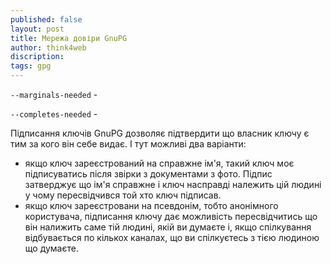 ```yaml
---
published: false
layout: post
title: Мережа довіри GnuPG 
author: think4web
discription:
tags: gpg
---
```


```--marginals-needed``` - 

```--completes-needed``` -

Підписання ключів GnuPG дозволяє підтвердити що власник ключу є тим за кого він себе видає. І тут можливі два варіанти:
- якщо ключ зареєстрований на справжне ім'я, такий ключ моє підписуватись після звірки з документами з фото. Підпис затверджує що ім'я справжне і ключ насправді належить цій людині у чому пересвідчився той хто ключ підписав.
- якщо ключ зареєстровани на псевдонім, тобто анонімного користувача, підписання ключу дає можливість пересвідчитись що він налижить саме тій людині, якій ви думаєте і, якщо спілкування відбувається по кількох каналах, що ви спілкуєтесь з тією людиною що думаєте.
